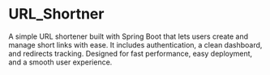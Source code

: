 # URL_Shortner
A simple URL shortener built with Spring Boot that lets users create and manage short links with ease. It includes authentication, a clean dashboard, and redirects tracking. Designed for fast performance, easy deployment, and a smooth user experience.
